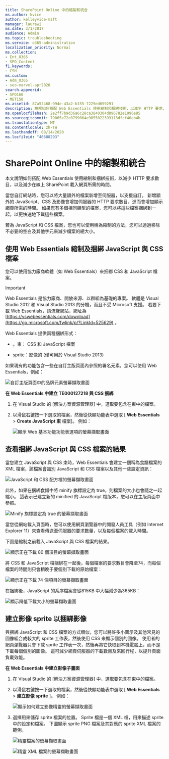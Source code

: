 ```yaml
---
title: SharePoint Online 中的縮製和統合
ms.author: kvice
author: kelleyvice-msft
manager: laurawi
ms.date: 3/1/2017
audience: Admin
ms.topic: troubleshooting
ms.service: o365-administration
localization_priority: Normal
ms.collection:
- Ent_O365
- SPO_Content
f1.keywords:
- CSH
ms.custom:
- Adm_O365
- seo-marvel-apr2020
search.appverid:
- SPO160
- MET150
ms.assetid: 87a52468-994e-43a2-b155-7229ed659291
description: 瞭解如何搭配 Web Essentials 使用縮制和捆綁技術，以減少 HTTP 要求，以及在線上 SharePoint 中載入網頁所需的時間。
ms.openlocfilehash: 2e2ff7b9d36a6c28ca3840304d896782e1096e85
ms.sourcegitcommit: 79065e72c0799064e9055022393113dfcf40eb4b
ms.translationtype: MT
ms.contentlocale: zh-TW
ms.lasthandoff: 08/14/2020
ms.locfileid: "46688293"
---
```

# <a name="minification-and-bundling-in-sharepoint-online"></a>SharePoint Online 中的縮製和統合

本文說明如何搭配 Web Essentials 使用縮制和捆綁技術，以減少 HTTP 要求數目，以及減少在線上 SharePoint 載入網頁所需的時間。
  
當您自訂網站時，您可以將大量額外的檔案新增至伺服器，以支援自訂。 新增額外的 JavaScript、CSS 及影像會增加伺服器的 HTTP 要求數目，進而會增加顯示網頁所需的時間。 如果您有多個相同類型的檔案，您可以將這些檔案捆綁到一起，以更快速地下載這些檔案。
  
若為 JavaScript 和 CSS 檔案，您也可以使用稱為縮制的方法，您可以透過移除不必要的空白及其他字元來減少檔案的總大小。
  
## <a name="minification-and-bundling-javascript-and-css-files-with-web-essentials"></a>使用 Web Essentials 縮制及捆綁 JavaScript 與 CSS 檔案

您可以使用協力廠商軟體（如 Web Essentials）來捆綁 CSS 和 JavaScript 檔案。
  
> [!IMPORTANT]
> Web Essentials 是協力廠商、開放來源、以群組為基礎的專案。 軟體是 Visual Studio 2012 和 Visual Studio 2013 的分機，而且不受 Microsoft 支援。 若要下載 Web Essentials，請流覽網站，網址為 [https://vswebessentials.com/download](https://go.microsoft.com/fwlink/p/?LinkId=525629) 。 
  
Web Essentials 提供兩種捆綁形式：
  
- 。束： CSS 和 JavaScript 檔案
    
- sprite：影像的 (僅可用於 Visual Studio 2013) 
    
如果現有的功能包含一些在自訂主版頁面內參照的署名元素，您可以使用 Web Essentials，例如：
  
![自訂主版頁面中的品牌元素螢幕擷取畫面](../media/3a6eba36-973d-482b-8556-a9394b8ba19f.png)
  
 **在 Web Essentials 中建立 TE000127218 與 CSS 捆綁**
  
1. 在 Visual Studio 的 [解決方案資源管理器] 中，選取要包含在束中的檔案。
    
2. 以滑鼠右鍵按一下選取的檔案，然後從快顯功能表中選取 [ **Web Essentials** \> **Create JavaScript 束** 檔案]。 例如： 
    
    ![顯示 Web 基本功能功能表選項的螢幕擷取畫面](../media/41aac84c-4538-4f78-b454-46e651f868a3.png)
  
## <a name="viewing-the-results-of-bundling-javascript-and-css-files"></a>查看捆綁 JavaScript 與 CSS 檔案的結果

當您建立 JavaScript 與 CSS 束時，Web Essentials 會建立一個稱為食譜檔案的 XML 檔案，該檔案會識別 JavaScript 和 CSS 檔案以及其他一些設定資訊： 
  
![JavaScript 和 CSS 配方檔的螢幕擷取畫面](../media/7ba891f8-52d8-467b-a0f6-b062dd1137a4.png)
  
此外，如果在捆綁食譜中將 minify 旗標設定為 true，則檔案的大小也會隨之一起縮小。 這表示已建立新的 minified 的 JavaScript 檔版本，您可以在主版頁面中參照。
  
![Minify 旗標設定為 true 的螢幕擷取畫面](../media/50523af2-6412-4117-ac3d-5bd26f6d562e.png)
  
當您從網站載入頁面時，您可以使用網頁瀏覽器中的開發人員工具（例如 Internet Explorer 11）來查看傳送至伺服器的要求數量，以及每個檔案的載入時間。
  
下圖是縮制之前載入 JavaScript 與 CSS 檔案的結果。
  
![顯示正在下載 80 個項目的螢幕擷取畫面](../media/e2df3912-1923-46e6-8cf2-3015a31554e1.png)
  
將 CSS 和 JavaScript 檔捆綁在一起後，每個檔案的要求數目會降至74，而每個檔案的時間則只會稍晚于要個別下載的原始檔案：
  
![顯示正在下載 74 個項目的螢幕擷取畫面](../media/686c4387-70e8-4a74-9d45-059f33a91184.png)
  
在捆綁後，JavaScript 的系序檔案會從815KB 中大幅減少為365KB：
  
![顯示降低下載大小的螢幕擷取畫面](../media/5e7dbd98-faff-4f68-b320-108fb252e395.png)
  
## <a name="bundling-images-by-creating-an-image-sprite"></a>建立影像 sprite 以捆綁影像

與捆綁 JavaScript 和 CSS 檔案的方式類似，您可以將許多小圖示及其他常見的圖像組合成較大的 sprite 工作表，然後使用 CSS 來顯示個別的圖像。 使用者的網頁瀏覽器只會下載 sprite 工作表一次，然後再將它快取到本機電腦上，而不是下載每個個別的圖像。 這可減少網頁伺服器的下載數目及來回行程，以提升頁面負載效能。
  
 **在 Web Essentials 中建立影像子畫面**
  
1. 在 Visual Studio 的 [解決方案資源管理器] 中，選取要包含在束中的檔案。
    
2. 以滑鼠右鍵按一下選取的檔案，然後從快顯功能表中選取 [ **Web Essentials** \> **建立影像 sprite** ]。 例如： 
    
    ![顯示如何建立影像精靈的螢幕擷取畫面](../media/de0fe741-4ef7-4e3b-bafa-ef9f4822dac6.png)
  
3. 選擇用來儲存 sprite 檔案的位置。 Sprite 檔是一個 XML 檔，用來描述 sprite 中的設定和檔案。 下圖顯示 sprite PNG 檔案及其對應的 sprite XML 檔案的範例。
    
    ![精靈檔案的螢幕擷取畫面](../media/0876bb2a-d1b9-4169-8e95-9c290d628d90.png)
  
    ![精靈 XML 檔案的螢幕擷取畫面](../media/d1f94776-280d-4d56-abb5-384f145d9989.png)
  

